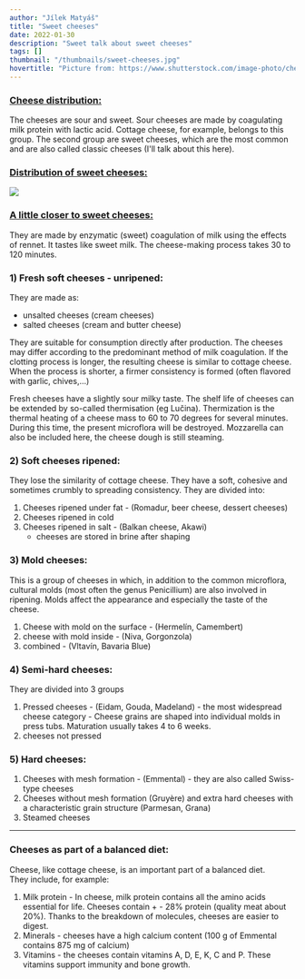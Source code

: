 ```yaml
---
author: "Jílek Matyáš"
title: "Sweet cheeses"
date: 2022-01-30
description: "Sweet talk about sweet cheeses"
tags: []
thumbnail: "/thumbnails/sweet-cheeses.jpg"
hovertitle: "Picture from: https://www.shutterstock.com/image-photo/cheese-on-wooden-board-125744069"
---
```

### <u> Cheese distribution: </u>
The cheeses are sour and sweet. Sour cheeses are made by coagulating milk protein with lactic acid. Cottage cheese, for example, belongs to this group. The second group are sweet cheeses, which are the most common and are also called classic cheeses (I'll talk about this here). 
### <u> Distribution of sweet cheeses: </u>
![](/images/sweet-cheeses/image.jpg#center)
### <u> A little closer to sweet cheeses: </u>
They are made by enzymatic (sweet) coagulation of milk using the effects of rennet. It tastes like sweet milk. The cheese-making process takes 30 to 120 minutes.	
### 1) Fresh soft cheeses - unripened:
They are made as:
- unsalted cheeses (cream cheeses)
- salted cheeses (cream and butter cheese)

They are suitable for consumption directly after production. The cheeses may differ according to the predominant method of milk coagulation. If the clotting process is longer, the resulting cheese is similar to cottage cheese. When the process is shorter, a firmer consistency is formed (often flavored with garlic, chives,…)

Fresh cheeses have a slightly sour milky taste. The shelf life of cheeses can be extended by so-called thermisation (eg Lučina). Thermization is the thermal heating of a cheese mass to 60 to 70 degrees for several minutes. During this time, the present microflora will be destroyed. Mozzarella can also be included here, the cheese dough is still steaming.
### 2) Soft cheeses ripened:
They lose the similarity of cottage cheese. They have a soft, cohesive and sometimes crumbly to spreading consistency. 
They are divided into: 
1. Cheeses ripened under fat - (Romadur, beer cheese, dessert cheeses)
2. Cheeses ripened in cold
3. Cheeses ripened in salt - (Balkan cheese, Akawi) 
    - cheeses are stored in brine after shaping
### 3) Mold cheeses:
This is a group of cheeses in which, in addition to the common microflora, cultural molds (most often the genus Penicillium) are also involved in ripening. Molds affect the appearance and especially the taste of the cheese.
1. Cheese with mold on the surface - (Hermelín, Camembert)
2. cheese with mold inside - (Niva, Gorgonzola)
3. combined - (Vltavín, Bavaria Blue)
### 4) Semi-hard cheeses:
They are divided into 3 groups
1. Pressed cheeses - (Eidam, Gouda, Madeland) - the most widespread cheese category - Cheese grains are shaped into individual molds in press tubs. Maturation usually takes 4 to 6 weeks.
2. cheeses not pressed
### 5) Hard cheeses:
1. Cheeses with mesh formation - (Emmental) - they are also called Swiss-type cheeses
2. Cheeses without mesh formation (Gruyère) and extra hard cheeses with a characteristic grain structure (Parmesan, Grana)
3. Steamed cheeses

<hr>

### Cheeses as part of a balanced diet:
Cheese, like cottage cheese, is an important part of a balanced diet.  
They include, for example:
1. Milk protein - In cheese, milk protein contains all the amino acids essential for life. Cheeses contain + - 28% protein (quality meat about 20%). Thanks to the breakdown of molecules, cheeses are easier to digest.
2. Minerals - cheeses have a high calcium content (100 g of Emmental contains 875 mg of calcium)
3. Vitamins - the cheeses contain vitamins A, D, E, K, C and P. These vitamins support immunity and bone growth.
